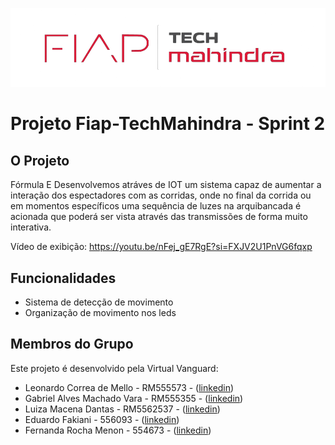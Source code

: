 ![Fiap - TechMahindra](logofigma-Copia.PNG)
# Projeto Fiap-TechMahindra - Sprint 2

## O Projeto
Fórmula E 
Desenvolvemos atráves de IOT um sistema capaz de aumentar a interação dos espectadores com as corridas, onde no final da corrida ou em momentos específicos uma sequência de luzes na arquibancada é acionada que poderá ser vista através das transmissões de forma muito interativa.

Vídeo de exibição: https://youtu.be/nFej_gE7RgE?si=FXJV2U1PnVG6fqxp

## Funcionalidades

- Sistema de detecção de movimento
- Organização de movimento nos leds

## Membros do Grupo

Este projeto é desenvolvido pela Virtual Vanguard:

- Leonardo Correa de Mello - RM555573 - ([linkedin](https://www.linkedin.com/in/leocorreamello/))
- Gabriel Alves Machado Vara - RM555355 - ([linkedin](https://www.linkedin.com/in/gabriel-vara/))
- Luiza Macena Dantas - RM5562537 - ([linkedin](https://www.linkedin.com/in/luiza-macena-2a6715283/))
- Eduardo Fakiani - 556093 - ([linkedin](https://www.linkedin.com/in/eduardo-fakiani/))
- Fernanda Rocha Menon - 554673 - ([linkedin](https://www.linkedin.com/in/fernanda-rocha-menon-/))
